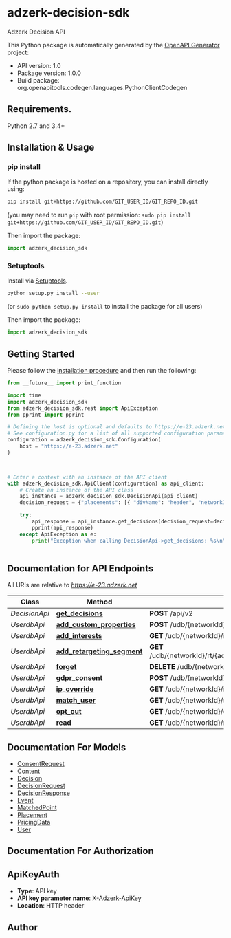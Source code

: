 # adzerk-decision-sdk
Adzerk Decision API

This Python package is automatically generated by the [OpenAPI Generator](https://openapi-generator.tech) project:

- API version: 1.0
- Package version: 1.0.0
- Build package: org.openapitools.codegen.languages.PythonClientCodegen

## Requirements.

Python 2.7 and 3.4+

## Installation & Usage
### pip install

If the python package is hosted on a repository, you can install directly using:

```sh
pip install git+https://github.com/GIT_USER_ID/GIT_REPO_ID.git
```
(you may need to run `pip` with root permission: `sudo pip install git+https://github.com/GIT_USER_ID/GIT_REPO_ID.git`)

Then import the package:
```python
import adzerk_decision_sdk
```

### Setuptools

Install via [Setuptools](http://pypi.python.org/pypi/setuptools).

```sh
python setup.py install --user
```
(or `sudo python setup.py install` to install the package for all users)

Then import the package:
```python
import adzerk_decision_sdk
```

## Getting Started

Please follow the [installation procedure](#installation--usage) and then run the following:

```python
from __future__ import print_function

import time
import adzerk_decision_sdk
from adzerk_decision_sdk.rest import ApiException
from pprint import pprint

# Defining the host is optional and defaults to https://e-23.adzerk.net
# See configuration.py for a list of all supported configuration parameters.
configuration = adzerk_decision_sdk.Configuration(
    host = "https://e-23.adzerk.net"
)



# Enter a context with an instance of the API client
with adzerk_decision_sdk.ApiClient(configuration) as api_client:
    # Create an instance of the API class
    api_instance = adzerk_decision_sdk.DecisionApi(api_client)
    decision_request = {"placements": [{ "divName": "header", "networkId": 23, "siteId": 667480, "adTypes": [5] }] } # DecisionRequest |  (optional)

    try:
        api_response = api_instance.get_decisions(decision_request=decision_request)
        pprint(api_response)
    except ApiException as e:
        print("Exception when calling DecisionApi->get_decisions: %s\n" % e)
    
```

## Documentation for API Endpoints

All URIs are relative to *https://e-23.adzerk.net*

Class | Method | HTTP request | Description
------------ | ------------- | ------------- | -------------
*DecisionApi* | [**get_decisions**](docs/DecisionApi.md#get_decisions) | **POST** /api/v2 | 
*UserdbApi* | [**add_custom_properties**](docs/UserdbApi.md#add_custom_properties) | **POST** /udb/{networkId}/custom | 
*UserdbApi* | [**add_interests**](docs/UserdbApi.md#add_interests) | **GET** /udb/{networkId}/interest/i.gif | 
*UserdbApi* | [**add_retargeting_segment**](docs/UserdbApi.md#add_retargeting_segment) | **GET** /udb/{networkId}/rt/{advertiserId}/{retargetingSegmentId}/i.gif | 
*UserdbApi* | [**forget**](docs/UserdbApi.md#forget) | **DELETE** /udb/{networkId} | 
*UserdbApi* | [**gdpr_consent**](docs/UserdbApi.md#gdpr_consent) | **POST** /udb/{networkId}/consent | 
*UserdbApi* | [**ip_override**](docs/UserdbApi.md#ip_override) | **GET** /udb/{networkId}/ip/i.gif | 
*UserdbApi* | [**match_user**](docs/UserdbApi.md#match_user) | **GET** /udb/{networkId}/sync/i.gif | 
*UserdbApi* | [**opt_out**](docs/UserdbApi.md#opt_out) | **GET** /udb/{networkId}/optout/i.gif | 
*UserdbApi* | [**read**](docs/UserdbApi.md#read) | **GET** /udb/{networkId}/read | 


## Documentation For Models

 - [ConsentRequest](docs/ConsentRequest.md)
 - [Content](docs/Content.md)
 - [Decision](docs/Decision.md)
 - [DecisionRequest](docs/DecisionRequest.md)
 - [DecisionResponse](docs/DecisionResponse.md)
 - [Event](docs/Event.md)
 - [MatchedPoint](docs/MatchedPoint.md)
 - [Placement](docs/Placement.md)
 - [PricingData](docs/PricingData.md)
 - [User](docs/User.md)


## Documentation For Authorization


## ApiKeyAuth

- **Type**: API key
- **API key parameter name**: X-Adzerk-ApiKey
- **Location**: HTTP header


## Author




